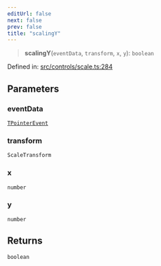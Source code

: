 ```yaml
---
editUrl: false
next: false
prev: false
title: "scalingY"
---
```


> **scalingY**(`eventData`, `transform`, `x`, `y`): `boolean`

Defined in: [src/controls/scale.ts:284](https://github.com/fabricjs/fabric.js/blob/8748628df7e9de00ba77413bfc3ad9e9fe9d4f30/src/controls/scale.ts#L284)

## Parameters

### eventData

[`TPointerEvent`](/api/type-aliases/tpointerevent/)

### transform

`ScaleTransform`

### x

`number`

### y

`number`

## Returns

`boolean`
